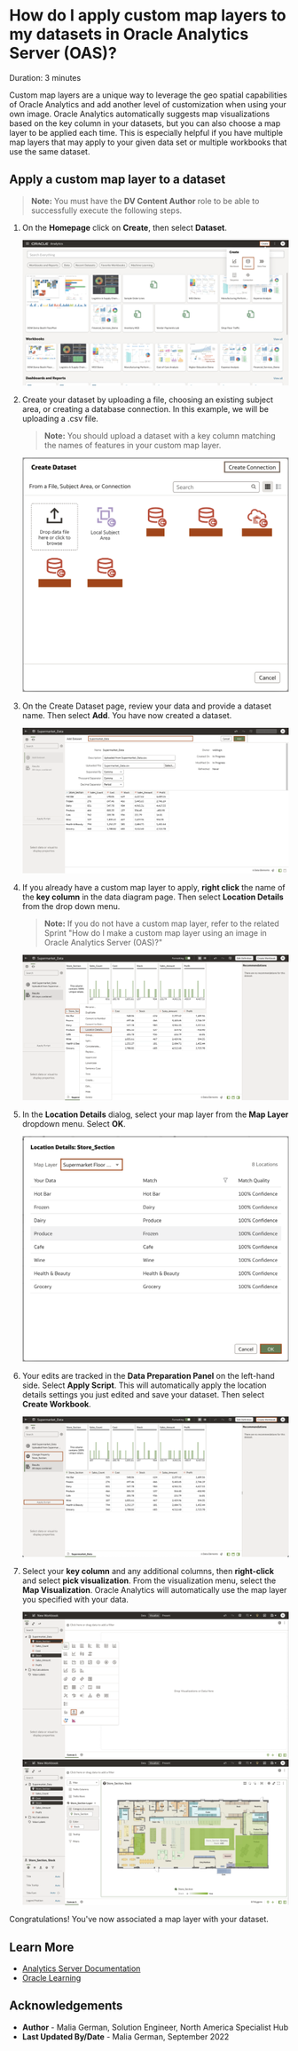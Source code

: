 # How do I apply custom map layers to my datasets in Oracle Analytics Server (OAS)?
Duration: 3 minutes

Custom map layers are a unique way to leverage the geo spatial capabilities of Oracle Analytics and add another level of customization when using your own image. Oracle Analytics automatically suggests map visualizations based on the key column in your datasets, but you can also choose a map layer to be applied each time. This is especially helpful if you have multiple map layers that may apply to your given data set or multiple workbooks that use the same dataset.

## Apply a custom map layer to a dataset
>**Note:** You must have the **DV Content Author** role to be able to successfully execute the following steps.

1. On the **Homepage** click on **Create**, then select **Dataset**.

   ![Oracle Analytics Home Page](images/oracle-analytics-homepage.png)

2. Create your dataset by uploading a file, choosing an existing subject area, or creating a database connection. In this example, we will be uploading a .csv file.
      >**Note:** You should upload a dataset with a key column matching the names of features in your custom map layer.

      ![Create a data set](images/create-data-set.png)

3. On the Create Dataset page, review your data and provide a dataset name. Then select **Add**. You have now created a dataset.

   ![Review data definition](images/review-data-definition.png)

4. If you already have a custom map layer to apply, **right click** the name of the **key column** in the data diagram page. Then select **Location Details** from the drop down menu.
      >**Note:** If you do not have a custom map layer, refer to the related Sprint "How do I make a custom map layer using an image in Oracle Analytics Server (OAS)?"

      ![Open the location details dialogue](images/open-location-details.png)

5. In the **Location Details** dialog, select your map layer from the **Map Layer** dropdown menu. Select **OK**.

   ![Select your map layer from the dropdown menu](images/select-map-layer.png)

6. Your edits are tracked in the **Data Preparation Panel** on the left-hand side. Select **Apply Script**. This will automatically apply the location details settings you just edited and save your dataset. Then select **Create Workbook**.

   ![Apply your script of changes](images/apply-script.png)

7. Select your **key column** and any additional columns, then **right-click** and select **pick visualization**. From the visualization menu, select the **Map Visualization**. Oracle Analytics will automatically use the map layer you specified with your data.

   ![Select your key column](images/select-columns.png)
   ![Create a map visualization](images/create-map-visualization.png)

Congratulations! You've now associated a map layer with your dataset.

## Learn More

* [Analytics Server Documentation](https://docs.oracle.com/en/middleware/bi/analytics-server/user-oas/use-image-map-background-and-draw-map-layer-shapes-image.html#GUID-C7D4FFA6-6390-4A7B-9DB6-0A7645A8BEDE)
* [Oracle Learning](https://www.youtube.com/watch?v=-tDUDMek7qA&ab_channel=OracleLearning)

## Acknowledgements
* **Author** - Malia German, Solution Engineer, North America Specialist Hub
* **Last Updated By/Date** - Malia German, September 2022
